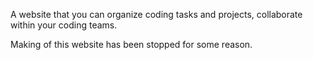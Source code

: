 A website that you can organize coding tasks and projects, collaborate within your coding teams. 

Making of this website has been stopped for some reason. 
